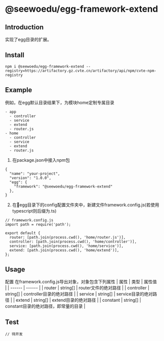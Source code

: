 # @seewoedu/egg-framework-extend
## Introduction
实现了egg目录的扩展。
## Install
```
npm i @seewoedu/egg-framework-extend --registry=https://artifactory.gz.cvte.cn/artifactory/api/npm/cvte-npm-registry
```
## Example
例如，在egg默认目录结果下，为模块home定制专属目录
```
- app
  - controller
  - service
  - extend
  - router.js
- home
  - controller
  - service
  - extend
  - router.js
```
1. 在package.json中接入npm包
```
{
  "name": "your-project",
  "version": "1.0.0",
  "egg": {
    "framework": "@seewoedu/egg-framework-extend"
  },
}
```
2. 在egg目录下的config配置文件夹中，新建文件framework.config.js(若使用typescript则后缀为.ts)
```
// framework.config.js
import path = require('path');

export default {
  router: [path.join(process.cwd(), 'home/router.js')],
  controller: [path.join(process.cwd(), 'home/controller')],
  service: [path.join(process.cwd(), 'home/service')],
  extend: [path.join(process.cwd(), 'home/extend')],
};
```
## Usage
配置
在framework.config.js导出对象，对象包含下列属性
| 属性 | 类型 | 属性值 |
| ------ | ------ |
| router | string[] | router文件的绝对路径 |
| controller | string[] | controller目录的绝对路径 |
| service | string[] | service目录的绝对路径 |
| extend | string[] | extend目录的绝对路径 |
| constant | string[] | constant目录的绝对路径，即常量的目录 |

## Test
```
// 待开发
```
 

 

 

 

 

